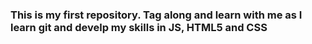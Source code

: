 ### This is my first repository. Tag along and learn with me as I learn git and develp my skills in JS, HTML5 and CSS
